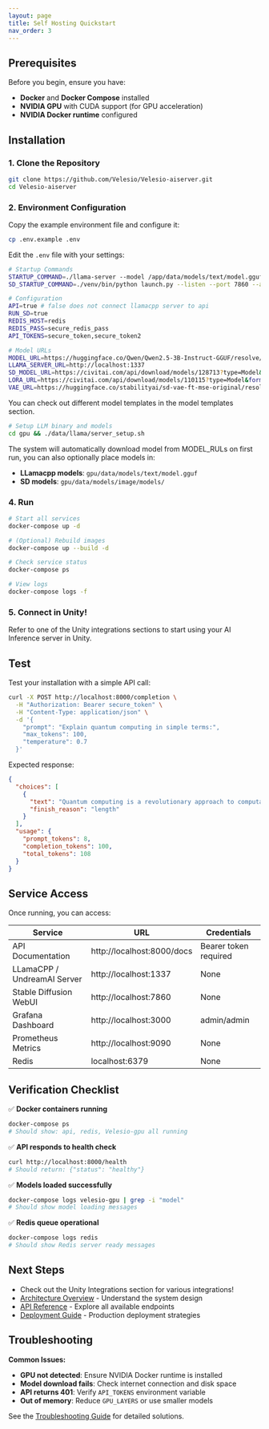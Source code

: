 ```yaml
---
layout: page
title: Self Hosting Quickstart
nav_order: 3
---
```


## Prerequisites

Before you begin, ensure you have:

- **Docker** and **Docker Compose** installed
- **NVIDIA GPU** with CUDA support (for GPU acceleration)
- **NVIDIA Docker runtime** configured

## Installation

### 1. Clone the Repository

```bash
git clone https://github.com/Velesio/Velesio-aiserver.git
cd Velesio-aiserver
```

### 2. Environment Configuration

Copy the example environment file and configure it:

```bash
cp .env.example .env
```

Edit the `.env` file with your settings:

```bash
# Startup Commands
STARTUP_COMMAND=./llama-server --model /app/data/models/text/model.gguf --host 0.0.0.0 --port 1337 --gpu-layers 37 --template chatml
SD_STARTUP_COMMAND=./venv/bin/python launch.py --listen --port 7860 --api --skip-torch-cuda-test --no-half-vae --medvram --xformers --skip-version-check

# Configuration
API=true # false does not connect llamacpp server to api
RUN_SD=true
REDIS_HOST=redis
REDIS_PASS=secure_redis_pass
API_TOKENS=secure_token,secure_token2

# Model URLs
MODEL_URL=https://huggingface.co/Qwen/Qwen2.5-3B-Instruct-GGUF/resolve/main/qwen2.5-3b-instruct-q8_0.gguf
LLAMA_SERVER_URL=http://localhost:1337
SD_MODEL_URL=https://civitai.com/api/download/models/128713?type=Model&format=SafeTensor&size=pruned&fp=fp16
LORA_URL=https://civitai.com/api/download/models/110115?type=Model&format=SafeTensor
VAE_URL=https://huggingface.co/stabilityai/sd-vae-ft-mse-original/resolve/main/vae-ft-mse-840000-ema-pruned.safetensors
```

You can check out different model templates in the model templates section.

```bash
# Setup LLM binary and models
cd gpu && ./data/llama/server_setup.sh
```
The system will automatically download model from MODEL_RULs on first run, you can also optionally place models in:
- **LLamacpp models**: `gpu/data/models/text/model.gguf`
- **SD models**: `gpu/data/models/image/models/`

### 4. Run

```bash
# Start all services
docker-compose up -d

# (Optional) Rebuild images
docker-compose up --build -d 

# Check service status
docker-compose ps

# View logs
docker-compose logs -f
```

### 5. Connect in Unity!

Refer to one of the Unity integrations sections to start using your AI Inference server in Unity.

## Test

Test your installation with a simple API call:

```bash
curl -X POST http://localhost:8000/completion \
  -H "Authorization: Bearer secure_token" \
  -H "Content-Type: application/json" \
  -d '{
    "prompt": "Explain quantum computing in simple terms:",
    "max_tokens": 100,
    "temperature": 0.7
  }'
```

Expected response:
```json
{
  "choices": [
    {
      "text": "Quantum computing is a revolutionary approach to computation...",
      "finish_reason": "length"
    }
  ],
  "usage": {
    "prompt_tokens": 8,
    "completion_tokens": 100,
    "total_tokens": 108
  }
}
```

## Service Access

Once running, you can access:

| Service | URL | Credentials |
|---------|-----|-------------|
| API Documentation | http://localhost:8000/docs | Bearer token required |
| LLamaCPP / UndreamAI Server | http://localhost:1337 | None |
| Stable Diffusion WebUI | http://localhost:7860 | None |
| Grafana Dashboard | http://localhost:3000 | admin/admin |
| Prometheus Metrics | http://localhost:9090 | None |
| Redis | localhost:6379 | None |


## Verification Checklist

✅ **Docker containers running**
```bash
docker-compose ps
# Should show: api, redis, Velesio-gpu all running
```

✅ **API responds to health check**
```bash
curl http://localhost:8000/health
# Should return: {"status": "healthy"}
```

✅ **Models loaded successfully**
```bash
docker-compose logs velesio-gpu | grep -i "model"
# Should show model loading messages
```

✅ **Redis queue operational**
```bash
docker-compose logs redis
# Should show Redis server ready messages
```

## Next Steps

- Check out the Unity Integrations section for various integrations!
- [Architecture Overview](architecture.html) - Understand the system design
- [API Reference](api-reference.html) - Explore all available endpoints
- [Deployment Guide](deployment.html) - Production deployment strategies

## Troubleshooting

**Common Issues:**

- **GPU not detected**: Ensure NVIDIA Docker runtime is installed
- **Model download fails**: Check internet connection and disk space
- **API returns 401**: Verify `API_TOKENS` environment variable
- **Out of memory**: Reduce `GPU_LAYERS` or use smaller models

See the [Troubleshooting Guide](troubleshooting.html) for detailed solutions.